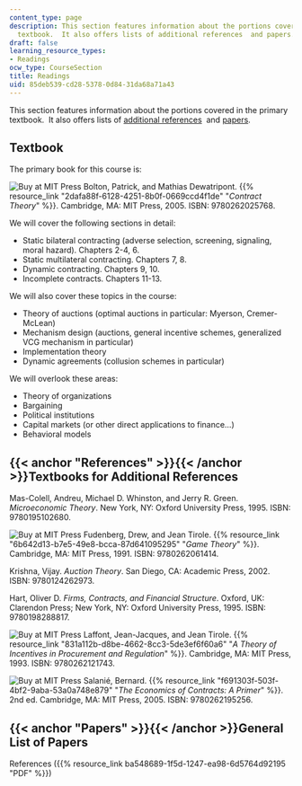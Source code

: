 ```yaml
---
content_type: page
description: This section features information about the portions covered in the primary
  textbook.  It also offers lists of additional references  and papers.
draft: false
learning_resource_types:
- Readings
ocw_type: CourseSection
title: Readings
uid: 85deb539-cd28-5378-0d84-31da68a71a43
---
```

This section features information about the portions covered in the primary textbook.  It also offers lists of [additional references](#References)  and [papers](#Papers).

## Textbook

The primary book for this course is:

![Buy at MIT Press](/images/mp_logo.gif) Bolton, Patrick, and Mathias Dewatripont. {{% resource_link "2dafa88f-6128-4251-8b0f-0669ccd4f1de" "_Contract Theory_" %}}. Cambridge, MA: MIT Press, 2005. ISBN: 9780262025768.

We will cover the following sections in detail:

- Static bilateral contracting (adverse selection, screening, signaling, moral hazard). Chapters 2-4, 6.
- Static multilateral contracting. Chapters 7, 8.
- Dynamic contracting. Chapters 9, 10.
- Incomplete contracts. Chapters 11-13.

We will also cover these topics in the course:

- Theory of auctions (optimal auctions in particular: Myerson, Cremer-McLean)
- Mechanism design (auctions, general incentive schemes, generalized VCG mechanism in particular)
- Implementation theory
- Dynamic agreements (collusion schemes in particular)

We will overlook these areas:

- Theory of organizations
- Bargaining
- Political institutions
- Capital markets (or other direct applications to finance…)
- Behavioral models

## {{< anchor "References" >}}{{< /anchor >}}Textbooks for Additional References

Mas-Colell, Andreu, Michael D. Whinston, and Jerry R. Green. _Microeconomic Theory_. New York, NY: Oxford University Press, 1995. ISBN: 9780195102680.

![Buy at MIT Press](/images/mp_logo.gif) Fudenberg, Drew, and Jean Tirole. {{% resource_link "6b642d13-b7e5-49e8-bcca-87d641095295" "_Game Theory_" %}}. Cambridge, MA: MIT Press, 1991. ISBN: 9780262061414.

Krishna, Vijay. _Auction Theory_. San Diego, CA: Academic Press, 2002. ISBN: 9780124262973.

Hart, Oliver D. _Firms, Contracts, and Financial Structure_. Oxford, UK: Clarendon Press; New York, NY: Oxford University Press, 1995. ISBN: 9780198288817.

![Buy at MIT Press](/images/mp_logo.gif) Laffont, Jean-Jacques, and Jean Tirole. {{% resource_link "831a112b-d8be-4662-8cc3-5de3ef6f60a6" "_A Theory of Incentives in Procurement and Regulation_" %}}. Cambridge, MA: MIT Press, 1993. ISBN: 9780262121743.

![Buy at MIT Press](/images/mp_logo.gif) Salanié, Bernard. {{% resource_link "f691303f-503f-4bf2-9aba-53a0a748e879" "_The Economics of Contracts: A Primer_" %}}. 2nd ed. Cambridge, MA: MIT Press, 2005. ISBN: 9780262195256.

## {{< anchor "Papers" >}}{{< /anchor >}}General List of Papers

References ({{% resource_link ba548689-1f5d-1247-ea98-6d5764d92195 "PDF" %}})